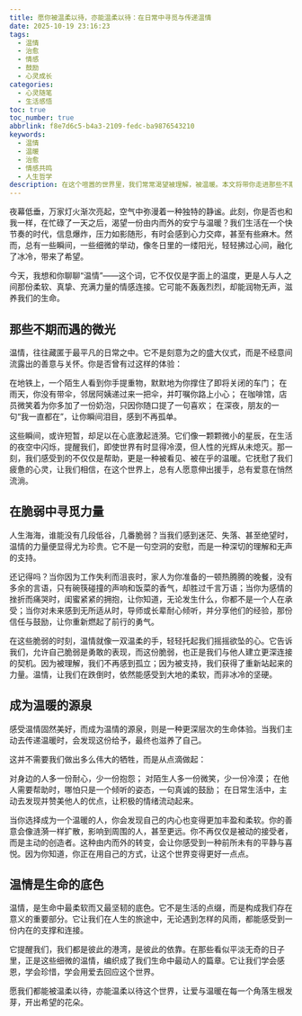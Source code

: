 ```yaml
---
title: 愿你被温柔以待，亦能温柔以待：在日常中寻觅与传递温情
date: 2025-10-19 23:16:23
tags:
  - 温情
  - 治愈
  - 情感
  - 鼓励
  - 心灵成长
categories:
  - 心灵随笔
  - 生活感悟
toc: true
toc_number: true
abbrlink: f8e7d6c5-b4a3-2109-fedc-ba9876543210
keywords:
  - 温情
  - 温暖
  - 治愈
  - 情感共鸣
  - 人生哲学
description: 在这个喧嚣的世界里，我们常常渴望被理解，被温暖。本文将带你走进那些不期而遇的温情瞬间，探讨如何在生活的细微之处感受爱意，又如何在脆弱中汲取力量。让我们一起学习成为温暖的源泉，用真挚的情感和细腻的笔触，描绘温情如何成为生命中最柔软而坚韧的底色，最终，愿我们都能被温柔以待，亦能温柔以待这个世界。
---
```


夜幕低垂，万家灯火渐次亮起，空气中弥漫着一种独特的静谧。此刻，你是否也和我一样，在忙碌了一天之后，渴望一份由内而外的安宁与温暖？我们生活在一个快节奏的时代，信息爆炸，压力如影随形，有时会感到心力交瘁，甚至有些麻木。然而，总有一些瞬间，一些细微的举动，像冬日里的一缕阳光，轻轻拂过心间，融化了冰冷，带来了希望。

今天，我想和你聊聊“温情”——这个词，它不仅仅是字面上的温度，更是人与人之间那份柔软、真挚、充满力量的情感连接。它可能不轰轰烈烈，却能润物无声，滋养我们的生命。

## 那些不期而遇的微光

温情，往往藏匿于最平凡的日常之中。它不是刻意为之的盛大仪式，而是不经意间流露出的善意与关怀。你是否曾有过这样的体验：

在地铁上，一个陌生人看到你手提重物，默默地为你撑住了即将关闭的车门；
在雨天，你没有带伞，邻居阿姨递过来一把伞，并叮嘱你路上小心；
在咖啡馆，店员微笑着为你多加了一份奶泡，只因你随口提了一句喜欢；
在深夜，朋友的一句“我一直都在”，让你瞬间泪目，感到不再孤单。

这些瞬间，或许短暂，却足以在心底激起涟漪。它们像一颗颗微小的星辰，在生活的夜空中闪烁，提醒我们，即使世界有时显得冷漠，但人性的光辉从未熄灭。那一刻，我们感受到的不仅仅是帮助，更是一种被看见、被在乎的温暖。它抚慰了我们疲惫的心灵，让我们相信，在这个世界上，总有人愿意伸出援手，总有爱意在悄然流淌。

## 在脆弱中寻觅力量

人生海海，谁能没有几段低谷，几番脆弱？当我们感到迷茫、失落、甚至绝望时，温情的力量便显得尤为珍贵。它不是一句空洞的安慰，而是一种深切的理解和无声的支持。

还记得吗？当你因为工作失利而沮丧时，家人为你准备的一顿热腾腾的晚餐，没有多余的言语，只有碗筷碰撞的声响和饭菜的香气，却胜过千言万语；当你为感情的挫折而痛哭时，闺蜜紧紧的拥抱，让你知道，无论发生什么，你都不是一个人在承受；当你对未来感到无所适从时，导师或长辈耐心倾听，并分享他们的经验，那份信任与鼓励，让你重新燃起了前行的勇气。

在这些脆弱的时刻，温情就像一双温柔的手，轻轻托起我们摇摇欲坠的心。它告诉我们，允许自己脆弱是勇敢的表现，而这份脆弱，也正是我们与他人建立更深连接的契机。因为被理解，我们不再感到孤立；因为被支持，我们获得了重新站起来的力量。温情，让我们在跌倒时，依然能感受到大地的柔软，而非冰冷的坚硬。

## 成为温暖的源泉

感受温情固然美好，而成为温情的源泉，则是一种更深层次的生命体验。当我们主动去传递温暖时，会发现这份给予，最终也滋养了自己。

这并不需要我们做出多么伟大的牺牲，而是从点滴做起：

对身边的人多一份耐心，少一份抱怨；
对陌生人多一份微笑，少一份冷漠；
在他人需要帮助时，哪怕只是一个倾听的姿态，一句真诚的鼓励；
在日常生活中，主动去发现并赞美他人的优点，让积极的情绪流动起来。

当你选择成为一个温暖的人，你会发现自己的内心也变得更加丰盈和柔软。你的善意会像涟漪一样扩散，影响到周围的人，甚至更远。你不再仅仅是被动的接受者，而是主动的创造者。这种由内而外的转变，会让你感受到一种前所未有的平静与喜悦。因为你知道，你正在用自己的方式，让这个世界变得更好一点点。

## 温情是生命的底色

温情，是生命中最柔软而又最坚韧的底色。它不是生活的点缀，而是构成我们存在意义的重要部分。它让我们在人生的旅途中，无论遇到怎样的风雨，都能感受到一份内在的支撑和连接。

它提醒我们，我们都是彼此的港湾，是彼此的依靠。在那些看似平淡无奇的日子里，正是这些细微的温情，编织成了我们生命中最动人的篇章。它让我们学会感恩，学会珍惜，学会用爱去回应这个世界。

愿我们都能被温柔以待，亦能温柔以待这个世界，让爱与温暖在每一个角落生根发芽，开出希望的花朵。